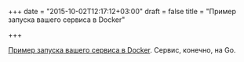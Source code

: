 +++
date = "2015-10-02T12:17:12+03:00"
draft = false
title = "Пример запуска вашего сервиса в Docker"

+++

<p><a href="http://ewanvalentine.io/writing-and-running-go-apis-in-docker/">Пример запуска вашего сервиса в Docker</a>. Сервис, конечно, на Go.</p>

